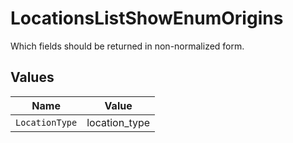 # LocationsListShowEnumOrigins

Which fields should be returned in non-normalized form.


## Values

| Name           | Value          |
| -------------- | -------------- |
| `LocationType` | location_type  |